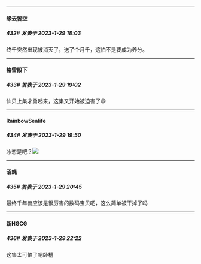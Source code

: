 
*****

####  缘去皆空  
##### 432#       发表于 2023-1-29 18:03

终千突然出现被消灭了，送了个月千，这怕不是要成为养分。


*****

####  格雷殿下  
##### 433#       发表于 2023-1-29 19:02

仙贝上集才勇起来，这集又开始被迫害了😄


*****

####  RainbowSealife  
##### 434#       发表于 2023-1-29 19:50

冰恋是吧？<img src="https://static.saraba1st.com/image/smiley/face2017/019.png" referrerpolicy="no-referrer">


*****

####  沼蝇  
##### 435#       发表于 2023-1-29 20:45

最终千年兽应该是很厉害的数码宝贝吧，这么简单被干掉了吗


*****

####  新HGCG  
##### 436#       发表于 2023-1-29 22:22

这集太可怕了吧卧槽

